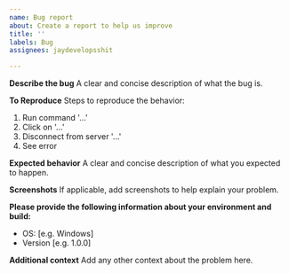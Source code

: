 ```yaml
---
name: Bug report
about: Create a report to help us improve
title: ''
labels: Bug
assignees: jaydevelopsshit

---
```


**Describe the bug**
A clear and concise description of what the bug is.

**To Reproduce**
Steps to reproduce the behavior:
1. Run command '...'
2. Click on '...'
3. Disconnect from server '...'
4. See error

**Expected behavior**
A clear and concise description of what you expected to happen.

**Screenshots**
If applicable, add screenshots to help explain your problem.

**Please provide the following information about your environment and build:**
 - OS: [e.g. Windows]
 - Version [e.g. 1.0.0]

**Additional context**
Add any other context about the problem here.
